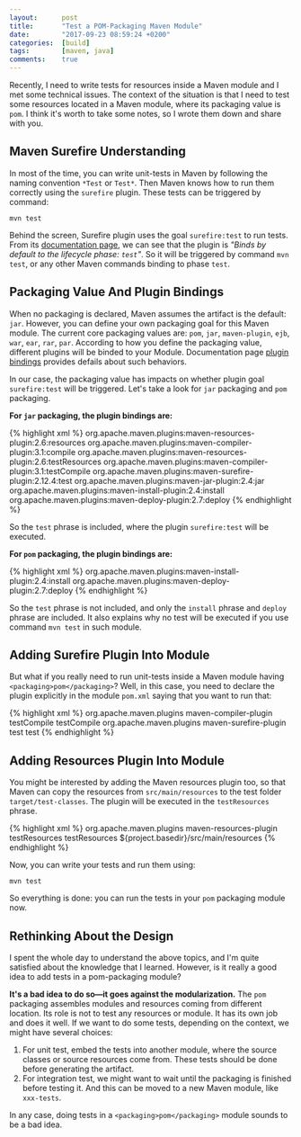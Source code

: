 ```yaml
---
layout:      post
title:       "Test a POM-Packaging Maven Module"
date:        "2017-09-23 08:59:24 +0200"
categories:  [build]
tags:        [maven, java]
comments:    true
---
```


Recently, I need to write tests for resources inside a Maven module and I met
some technical issues. The context of the situation is that I need to test some
resources located in a Maven module, where its packaging value is `pom`. I
think it's worth to take some notes, so I wrote them down and share with you.

<!--more-->

## Maven Surefire Understanding

In most of the time, you can write unit-tests in Maven by following the naming
convention `*Test` or `Test*`. Then Maven knows how to run them correctly using
the `surefire` plugin. These tests can be triggered by command:

    mvn test

Behind the screen, Surefire plugin uses the goal `surefire:test` to run tests.
From its [documentation page][surefire-test], we can see that the plugin is
_"Binds by default to the lifecycle phase: `test`"_. So it will be triggered by
command `mvn test`, or any other Maven commands binding to phase `test`.

## Packaging Value And Plugin Bindings

When no packaging is declared, Maven assumes the artifact is the default: `jar`.
However, you can define your own packaging goal for this Maven module. The
current core packaging values are: `pom`, `jar`, `maven-plugin`, `ejb`, `war`,
`ear`, `rar`, `par`. According to how you define the packaging value, different
plugins will be binded to your Module. Documentation page [plugin
bindings][plugin-bindings] provides defails about such behaviors.

In our case, the packaging value has impacts on whether plugin goal
`surefire:test` will be triggered. Let's take a look for `jar` packaging and
`pom` packaging.

**For `jar` packaging, the plugin bindings are:**

{% highlight xml %}
<phases>
  <process-resources>
    org.apache.maven.plugins:maven-resources-plugin:2.6:resources
  </process-resources>
  <compile>
    org.apache.maven.plugins:maven-compiler-plugin:3.1:compile
  </compile>
  <process-test-resources>
    org.apache.maven.plugins:maven-resources-plugin:2.6:testResources
  </process-test-resources>
  <test-compile>
    org.apache.maven.plugins:maven-compiler-plugin:3.1:testCompile
  </test-compile>
  <test>
    org.apache.maven.plugins:maven-surefire-plugin:2.12.4:test
  </test>
  <package>
    org.apache.maven.plugins:maven-jar-plugin:2.4:jar
  </package>
  <install>
    org.apache.maven.plugins:maven-install-plugin:2.4:install
  </install>
  <deploy>
    org.apache.maven.plugins:maven-deploy-plugin:2.7:deploy
  </deploy>
</phases>
{% endhighlight %}

So the `test` phrase is included, where the plugin `surefire:test` will be
executed.

**For `pom` packaging, the plugin bindings are:**

{% highlight xml %}
<phases>
  <install>
    org.apache.maven.plugins:maven-install-plugin:2.4:install
  </install>
  <deploy>
    org.apache.maven.plugins:maven-deploy-plugin:2.7:deploy
  </deploy>
</phases>
{% endhighlight %}

So the `test` phrase is not included, and only the `install` phrase and
`deploy` phrase are included. It also explains why no test will be executed if
you use command `mvn test` in such module.

## Adding Surefire Plugin Into Module

But what if you really need to run unit-tests inside a Maven module having
`<packaging>pom</packaging>`? Well, in this case, you need to declare the plugin
explicitly in the module `pom.xml` saying that you want to run that:

{% highlight xml %}
<build>
  <plugins>
    <plugin>
      <groupId>org.apache.maven.plugins</groupId>
      <artifactId>maven-compiler-plugin</artifactId>
      <execution>
        <id>testCompile</id>
        <goals>
          <goal>testCompile</goal>
        </goals>
      </execution>
    </plugin>
    <plugin>
      <groupId>org.apache.maven.plugins</groupId>
      <artifactId>maven-surefire-plugin</artifactId>
      <execution>
        <id>test</id>
        <goals>
          <goal>test</goal>
        </goals>
      </execution>
    </plugin>
  </plugins>
</build>
{% endhighlight %}

## Adding Resources Plugin Into Module

You might be interested by adding the Maven resources plugin too, so that Maven
can copy the resources from `src/main/resources` to the test folder
`target/test-classes`. The plugin will be executed in the `testResources`
phrase.

{% highlight xml %}
<build>
  <plugins>
    <plugin>
      <groupId>org.apache.maven.plugins</groupId>
      <artifactId>maven-resources-plugin</artifactId>
      <execution>
        <id>testResources</id>
        <goals>
          <goal>testResources</goal>
        </goals>
      </execution>
    </plugin>
  </plugins>
  <testResources>
    <testResource>
      <directory>${project.basedir}/src/main/resources</directory>
    </testResource>
  </testResources>
</build>
{% endhighlight %}

Now, you can write your tests and run them using:

    mvn test

So everything is done: you can run the tests in your `pom` packaging module now.

## Rethinking About the Design

I spent the whole day to understand the above topics, and I'm quite satisfied
about the knowledge that I learned. However, is it really a good idea to add
tests in a pom-packaging module?

**It's a bad idea to do so—it goes against the modularization.** The `pom`
packaging assembles modules and resources coming from different location. Its
role is not to test any resources or module. It has its own job and does it
well. If we want to do some tests, depending on the context, we might have
several choices:

1. For unit test, embed the tests into another module, where the source classes
or source resources come from. These tests should be done before generating the
artifact.
2. For integration test, we might want to wait until the packaging is finished
before testing it. And this can be moved to a new Maven module, like
`xxx-tests`. 

In any case, doing tests in a `<packaging>pom</packaging>` module sounds to be a
bad idea.

[surefire-test]: http://maven.apache.org/surefire/maven-surefire-plugin/test-mojo.html
[plugin-bindings]: http://maven.apache.org/ref/3.5.0/maven-core/default-bindings.html
